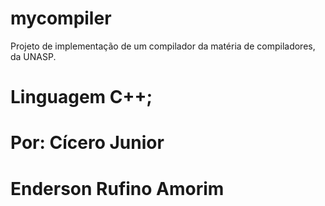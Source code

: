 # mycompiler

Projeto de implementação de um compilador da matéria de compiladores, da UNASP.
 
#     Linguagem C++;
#     Por: Cícero Junior
#     Enderson Rufino Amorim
